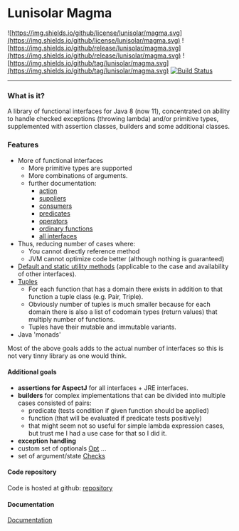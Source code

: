 Lunisolar Magma
===============

![https://img.shields.io/github/license/lunisolar/magma.svg](https://img.shields.io/github/license/lunisolar/magma.svg)
![https://img.shields.io/github/release/lunisolar/magma.svg](https://img.shields.io/github/release/lunisolar/magma.svg)
![https://img.shields.io/github/tag/lunisolar/magma.svg](https://img.shields.io/github/tag/lunisolar/magma.svg)
[![Build Status](https://travis-ci.org/lunisolar/magma.svg?branch=master)](https://travis-ci.org/lunisolar/magma)

-----------------------------------------
### What is it?

A library of functional interfaces for Java 8 (now 11), concentrated on ability to handle 
checked exceptions (throwing lambda) and/or primitive types, supplemented with 
assertion classes, builders and some additional classes. 

### Features
 
+ More of functional interfaces 
   + More primitive types are supported
   + More combinations of arguments.
   + further documentation:
      + [action](http://lunisolar.eu/magma/all-functions/actions)
      + [suppliers](http://lunisolar.eu/magma/all-functions/suppliers)
      + [consumers](http://lunisolar.eu/magma/all-functions/consumers)
      + [predicates](http://lunisolar.eu/magma/all-functions/predicates)
      + [operators](http://lunisolar.eu/magma/all-functions/operators)
      + [ordinary functions](http://lunisolar.eu/magma/all-functions/functions)
      + [all interfaces](http://lunisolar.eu/magma/all-functions)
+ Thus, reducing number of cases where:
   + You cannot directly reference method
   + JVM cannot optimize code better (although nothing is guaranteed)
+ [Default and static utility methods](http://lunisolar.eu/magma/defaults)  (applicable to the case and availability of other interfaces).
+ [Tuples](https://github.com/lunisolar/magma/tree/master/magma-func/src/main/java/eu/lunisolar/magma/func/tuple)
    + For each function that has a domain there exists in addition to that function a tuple class (e.g. Pair, Triple). 
    + Obviously number of tuples is much smaller because for each domain there is also a list of codomain types 
      (return values) that multiply number of functions.
    + Tuples have their mutable and immutable variants.    
+ Java 'monads'     

Most of the above goals adds to the actual number of interfaces so this is not 
very tinny library as one would think.


#### Additional goals

 
+ **assertions for AspectJ** for all interfaces + JRE interfaces.
+ **builders** for complex implementations that can be divided into multiple cases 
consisted of pairs:
    + predicate (tests condition if given function should be applied)
    + function (that will be evaluated if predicate tests positively)
    + that might seem not so useful for simple lambda expression cases, but trust 
    me I had a use case for that so I did it. 
+ **exception handling** 
+ custom set of optionals [Opt](https://github.com/lunisolar/magma/tree/master/magma-func-supp/src/main/java/eu/lunisolar/magma/func/supp/opt/Opt.java) ...
+ set of argument/state [Checks](https://github.com/lunisolar/magma/tree/master/magma-func-supp/src/main/java/eu/lunisolar/magma/func/supp/check/Checks.java)


#### Code repository

Code is hosted at github: <a href="https://github.com/lunisolar/magma/" target="_blank">repository</a>

#### Documentation

[Documentation](http://lunisolar.eu/magma)